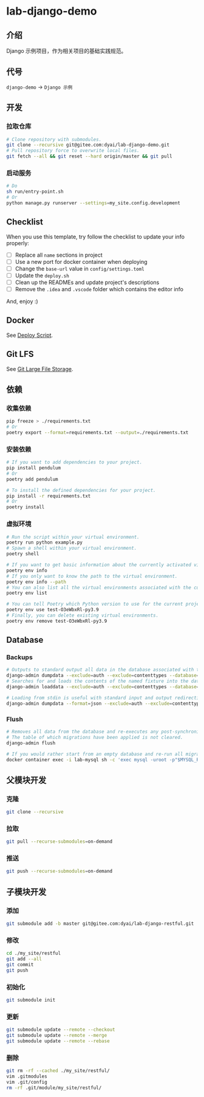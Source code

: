 # lab-django-demo

## 介绍

Django 示例项目，作为相关项目的基础实践规范。

## 代号

`django-demo` -> `Django 示例`

## 开发

### 拉取仓库

```bash
# Clone repository with submodules.
git clone --recursive git@gitee.com:dyai/lab-django-demo.git
# Pull repository force to overwrite local files.
git fetch --all && git reset --hard origin/master && git pull
```

### 启动服务

```bash
# Do
sh run/entry-point.sh
# Or
python manage.py runserver --settings=my_site.config.development
```

## Checklist

When you use this template, try follow the checklist to update your info properly:

- [ ] Replace all `name` sections in project
- [ ] Use a new port for docker container when deploying
- [ ] Change the `base-url` value in `config/settings.toml`
- [ ] Update the `deploy.sh`
- [ ] Clean up the READMEs and update project's descriptions
- [ ] Remove the `.idea` and `.vscode` folder which contains the editor info

And, enjoy :)

## Docker

See [Deploy Script](deploy.sh).

## Git LFS

See [Git Large File Storage](https://git-lfs.github.com/).

## 依赖

### 收集依赖

```bash
pip freeze > ./requirements.txt
# Or
poetry export --format=requirements.txt --output=./requirements.txt
```

### 安装依赖

```bash
# If you want to add dependencies to your project.
pip install pendulum
# Or
poetry add pendulum

# To install the defined dependencies for your project.
pip install -r requirements.txt
# Or
poetry install
```

### 虚拟环境

```bash
# Run the script within your virtual environment.
poetry run python example.py
# Spawn a shell within your virtual environment.
poetry shell

# If you want to get basic information about the currently activated virtual environment.
poetry env info
# If you only want to know the path to the virtual environment.
poetry env info --path
# You can also list all the virtual environments associated with the current project.
poetry env list

# You can tell Poetry which Python version to use for the current project.
poetry env use test-O3eWbxRl-py3.9
# Finally, you can delete existing virtual environments.
poetry env remove test-O3eWbxRl-py3.9
```

## Database

### Backups

```bash
# Outputs to standard output all data in the database associated with the named application(s).
django-admin dumpdata --exclude=auth --exclude=contenttypes --database=sqlite3 --output=foo/bar/my_data.json.gz
# Searches for and loads the contents of the named fixture into the database.
django-admin loaddata --exclude=auth --exclude=contenttypes --database=mysql foo/bar/my_data.json.gz

# Loading from stdin is useful with standard input and output redirections.
django-admin dumpdata --format=json --exclude=auth --exclude=contenttypes --database=sqlite3 | django-admin loaddata --format=json --exclude=auth --exclude=contenttypes --database=mysql -
```

### Flush

```bash
# Removes all data from the database and re-executes any post-synchronization handlers.
# The table of which migrations have been applied is not cleared.
django-admin flush

# If you would rather start from an empty database and re-run all migrations, you should drop and recreate the database and then run migrate instead.
docker container exec -i lab-mysql sh -c 'exec mysql -uroot -p"$MYSQL_ROOT_PASSWORD"' < 'DROP DATABASE IF EXISTS lab-django-demo;CREATE DATABASE IF NOT EXISTS lab-django-demo;'
```

## 父模块开发

### 克隆

```bash
git clone --recursive
```

### 拉取

```bash
git pull --recurse-submodules=on-demand
```

### 推送

```bash
git push --recurse-submodules=on-demand
```

## 子模块开发

### 添加

```bash
git submodule add -b master git@gitee.com:dyai/lab-django-restful.git ./my_site/restful
```

### 修改

```bash
cd ./my_site/restful
git add --all
git commit
git push
```

### 初始化

```bash
git submodule init
```

### 更新

```bash
git submodule update --remote --checkout
git submodule update --remote --merge
git submodule update --remote --rebase
```

### 删除

```bash
git rm -rf --cached ./my_site/restful/
vim .gitmodules
vim .git/config
rm -rf .git/module/my_site/restful/
```
